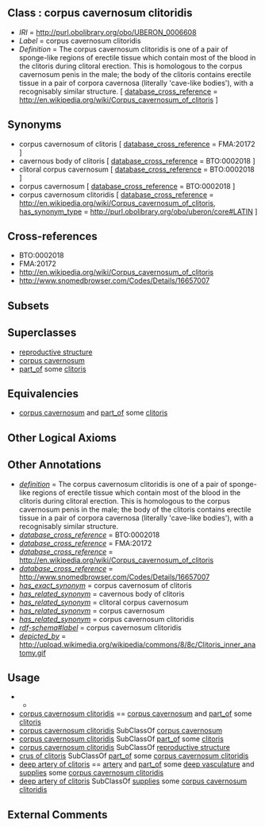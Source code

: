 
## Class : corpus cavernosum clitoridis

 * *IRI* = http://purl.obolibrary.org/obo/UBERON_0006608
 * *Label* = corpus cavernosum clitoridis
 * *Definition* = The corpus cavernosum clitoridis is one of a pair of sponge-like regions of erectile tissue which contain most of the blood in the clitoris during clitoral erection. This is homologous to the corpus cavernosum penis in the male; the body of the clitoris contains erectile tissue in a pair of corpora cavernosa (literally 'cave-like bodies'), with a recognisably similar structure. [ [database_cross_reference](../../ef/oboInOwl#hasDbXref.md) = http://en.wikipedia.org/wiki/Corpus_cavernosum_of_clitoris ]

## Synonyms

 * corpus cavernosum of clitoris [ [database_cross_reference](../../ef/oboInOwl#hasDbXref.md) = FMA:20172 ]
 * cavernous body of clitoris [ [database_cross_reference](../../ef/oboInOwl#hasDbXref.md) = BTO:0002018 ]
 * clitoral corpus cavernosum [ [database_cross_reference](../../ef/oboInOwl#hasDbXref.md) = BTO:0002018 ]
 * corpus cavernosum [ [database_cross_reference](../../ef/oboInOwl#hasDbXref.md) = BTO:0002018 ]
 * corpus cavernosum clitoridis [ [database_cross_reference](../../ef/oboInOwl#hasDbXref.md) = http://en.wikipedia.org/wiki/Corpus_cavernosum_of_clitoris, [has_synonym_type](../../pe/oboInOwl#hasSynonymType.md) = http://purl.obolibrary.org/obo/uberon/core#LATIN ]

## Cross-references

 * BTO:0002018
 * FMA:20172
 * http://en.wikipedia.org/wiki/Corpus_cavernosum_of_clitoris
 * http://www.snomedbrowser.com/Codes/Details/16657007

## Subsets


## Superclasses

 * [reproductive structure](../../UBERON/56/UBERON_0005156.md)
 * [corpus cavernosum](../../UBERON/09/UBERON_0006609.md)
 * [part_of](../../BFO/50/BFO_0000050.md) some [clitoris](../../UBERON/11/UBERON_0002411.md)

## Equivalencies

 * [corpus cavernosum](../../UBERON/09/UBERON_0006609.md) and [part_of](../../BFO/50/BFO_0000050.md) some [clitoris](../../UBERON/11/UBERON_0002411.md)

## Other Logical Axioms


## Other Annotations

 * *[definition](../../IAO/15/IAO_0000115.md)* = The corpus cavernosum clitoridis is one of a pair of sponge-like regions of erectile tissue which contain most of the blood in the clitoris during clitoral erection. This is homologous to the corpus cavernosum penis in the male; the body of the clitoris contains erectile tissue in a pair of corpora cavernosa (literally 'cave-like bodies'), with a recognisably similar structure.
 * *[database_cross_reference](../../ef/oboInOwl#hasDbXref.md)* = BTO:0002018
 * *[database_cross_reference](../../ef/oboInOwl#hasDbXref.md)* = FMA:20172
 * *[database_cross_reference](../../ef/oboInOwl#hasDbXref.md)* = http://en.wikipedia.org/wiki/Corpus_cavernosum_of_clitoris
 * *[database_cross_reference](../../ef/oboInOwl#hasDbXref.md)* = http://www.snomedbrowser.com/Codes/Details/16657007
 * *[has_exact_synonym](../../ym/oboInOwl#hasExactSynonym.md)* = corpus cavernosum of clitoris
 * *[has_related_synonym](../../ym/oboInOwl#hasRelatedSynonym.md)* = cavernous body of clitoris
 * *[has_related_synonym](../../ym/oboInOwl#hasRelatedSynonym.md)* = clitoral corpus cavernosum
 * *[has_related_synonym](../../ym/oboInOwl#hasRelatedSynonym.md)* = corpus cavernosum
 * *[has_related_synonym](../../ym/oboInOwl#hasRelatedSynonym.md)* = corpus cavernosum clitoridis
 * *[rdf-schema#label](../../el/rdf-schema#label.md)* = corpus cavernosum clitoridis
 * *[depicted_by](../../depicted/by/depicted_by.md)* = http://upload.wikimedia.org/wikipedia/commons/8/8c/Clitoris_inner_anatomy.gif

## Usage

 * -
 * [corpus cavernosum clitoridis](../../UBERON/08/UBERON_0006608.md) == [corpus cavernosum](../../UBERON/09/UBERON_0006609.md) and [part_of](../../BFO/50/BFO_0000050.md) some [clitoris](../../UBERON/11/UBERON_0002411.md)
 * [corpus cavernosum clitoridis](../../UBERON/08/UBERON_0006608.md) SubClassOf [corpus cavernosum](../../UBERON/09/UBERON_0006609.md)
 * [corpus cavernosum clitoridis](../../UBERON/08/UBERON_0006608.md) SubClassOf [part_of](../../BFO/50/BFO_0000050.md) some [clitoris](../../UBERON/11/UBERON_0002411.md)
 * [corpus cavernosum clitoridis](../../UBERON/08/UBERON_0006608.md) SubClassOf [reproductive structure](../../UBERON/56/UBERON_0005156.md)
 * [crus of clitoris](../../UBERON/40/UBERON_0006640.md) SubClassOf [part_of](../../BFO/50/BFO_0000050.md) some [corpus cavernosum clitoridis](../../UBERON/08/UBERON_0006608.md)
 * [deep artery of clitoris](../../UBERON/22/UBERON_0008322.md) == [artery](../../UBERON/37/UBERON_0001637.md) and [part_of](../../BFO/50/BFO_0000050.md) some [deep vasculature](../../UBERON/51/UBERON_0035551.md) and [supplies](../../RO/78/RO_0002178.md) some [corpus cavernosum clitoridis](../../UBERON/08/UBERON_0006608.md)
 * [deep artery of clitoris](../../UBERON/22/UBERON_0008322.md) SubClassOf [supplies](../../RO/78/RO_0002178.md) some [corpus cavernosum clitoridis](../../UBERON/08/UBERON_0006608.md)

## External Comments

